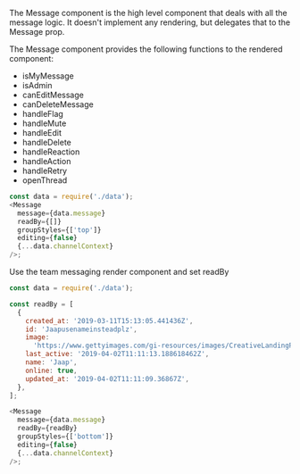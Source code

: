 The Message component is the high level component that deals with all the message logic.
It doesn't implement any rendering, but delegates that to the Message prop.

The Message component provides the following functions to the rendered component:

- isMyMessage
- isAdmin
- canEditMessage
- canDeleteMessage
- handleFlag
- handleMute
- handleEdit
- handleDelete
- handleReaction
- handleAction
- handleRetry
- openThread

```js
const data = require('./data');
<Message
  message={data.message}
  readBy={[]}
  groupStyles={['top']}
  editing={false}
  {...data.channelContext}
/>;
```

Use the team messaging render component and set readBy

```js
const data = require('./data');

const readBy = [
  {
    created_at: '2019-03-11T15:13:05.441436Z',
    id: 'Jaapusenameinsteadplz',
    image:
      'https://www.gettyimages.com/gi-resources/images/CreativeLandingPage/HP_Sept_24_2018/CR3_GettyImages-159018836.jpg',
    last_active: '2019-04-02T11:11:13.188618462Z',
    name: 'Jaap',
    online: true,
    updated_at: '2019-04-02T11:11:09.36867Z',
  },
];

<Message
  message={data.message}
  readBy={readBy}
  groupStyles={['bottom']}
  editing={false}
  {...data.channelContext}
/>;
```
